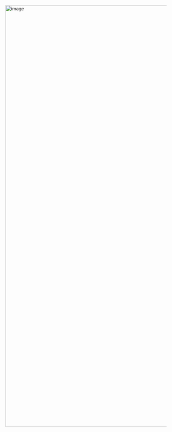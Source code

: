 <img width="1318" alt="image" src="https://github.com/skinsshark/ur-aura/assets/13009769/17b8a32e-c148-4817-a481-0398e7725ec0">
